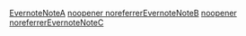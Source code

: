[EvernoteNoteA](EvernoteNoteA.md)
[noopener noreferrerEvernoteNoteB](EvernoteNoteB.md)
[noopener noreferrerEvernoteNoteC](EvernoteNoteC.md)
